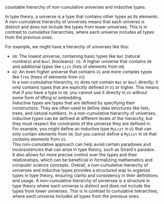 countable hierarchy of non-cumulative universes and inductive types.

In type theory, a universe is a type that contains other types as its elements. A non-cumulative hierarchy of universes means that each universe is distinct and does not include the types from lower universes. This is in contrast to cumulative hierarchies, where each universe includes all types from the previous ones.

For example, we might have a hierarchy of universes like this:
- `U0`: The lowest universe, containing basic types like `Nat` (natural numbers) and `Bool` (booleans)- `U1`: A higher universe that contains `U0` and additional types like `List` (lists of elements from `U0`)
- `U2`: An even higher universe that contains `U1` and more complex types like `Tree` (trees of elements from `U1`)    
In a non-cumulative hierarchy, `U1` does not contain `Nat` or `Bool` directly; it only contains types that are explicitly defined in `U1` or higher. This means that if you have a type in `U0`, you cannot use it directly in `U1` without some form of lifting or embedding.  
Inductive types are types that are defined by specifying their constructors. They are often used to define data structures like lists, trees, and natural numbers. In a non-cumulative hierarchy of universes, inductive types can be defined at different levels of the hierarchy, but they must respect the constraints of the universe they are defined in. For example, you might define an inductive type `MyList` in `U1` that can only contain elements from `U0`, but you cannot define a `MyList` in `U0` that contains elements from `U1`.    
This non-cumulative approach can help avoid certain paradoxes and inconsistencies that can arise in type theory, such as Girard's paradox. It also allows for more precise control over the types and their relationships, which can be beneficial in formalizing mathematics and computer science concepts.
Overall, a non-cumulative hierarchy of universes and inductive types provides a structured way to organize types in type theory, ensuring clarity and consistency in their definitions and usage.
A non-cumulative hierarchy of universes is a structure in type theory where each universe is distinct and does not include the types from lower universes. This is in contrast to cumulative hierarchies, where each universe includes all types from the previous ones.
